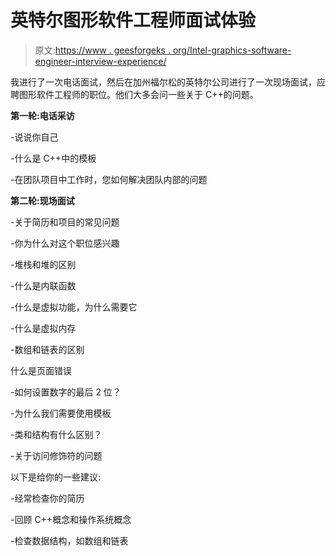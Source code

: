 # 英特尔图形软件工程师面试体验

> 原文:[https://www . geesforgeks . org/Intel-graphics-software-engineer-interview-experience/](https://www.geeksforgeeks.org/intel-graphics-software-engineer-interview-experience/)

我进行了一次电话面试，然后在加州福尔松的英特尔公司进行了一次现场面试，应聘图形软件工程师的职位。他们大多会问一些关于 C++的问题。

**第一轮:电话采访** 

-说说你自己

-什么是 C++中的模板

-在团队项目中工作时，您如何解决团队内部的问题

**第二轮:现场面试** 

-关于简历和项目的常见问题

-你为什么对这个职位感兴趣

-堆栈和堆的区别

-什么是内联函数

-什么是虚拟功能，为什么需要它

-什么是虚拟内存

-数组和链表的区别

什么是页面错误

-如何设置数字的最后 2 位？

-为什么我们需要使用模板

-类和结构有什么区别？

-关于访问修饰符的问题

以下是给你的一些建议:

-经常检查你的简历

-回顾 C++概念和操作系统概念

-检查数据结构，如数组和链表